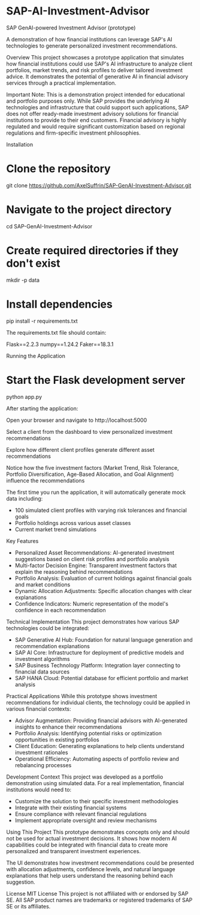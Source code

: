 # SAP-AI-Investment-Advisor
SAP GenAI-powered Investment Advisor (prototype)

A demonstration of how financial institutions can leverage SAP's AI technologies to generate personalized investment recommendations.

Overview
This project showcases a prototype application that simulates how financial institutions could use SAP's AI infrastructure to analyze client portfolios, market trends, and risk profiles to deliver tailored investment advice. It demonstrates the potential of generative AI in financial advisory services through a practical implementation.

Important Note: This is a demonstration project intended for educational and portfolio purposes only. While SAP provides the underlying AI technologies and infrastructure that could support such applications, SAP does not offer ready-made investment advisory solutions for financial institutions to provide to their end customers. Financial advisory is highly regulated and would require significant customization based on regional regulations and firm-specific investment philosophies.

Installation 

# Clone the repository 
git clone https://github.com/AxelSuffrin/SAP-GenAI-Investment-Advisor.git 
 
# Navigate to the project directory 
cd SAP-GenAI-Investment-Advisor 
 
# Create required directories if they don't exist 
mkdir -p data 
 
# Install dependencies 
pip install -r requirements.txt 
 

The requirements.txt file should contain: 

Flask==2.2.3 
numpy==1.24.2 
Faker==18.3.1 
 

Running the Application 

# Start the Flask development server 
python app.py 
 

After starting the application: 

Open your browser and navigate to http://localhost:5000 

Select a client from the dashboard to view personalized investment recommendations 

Explore how different client profiles generate different asset recommendations 

Notice how the five investment factors (Market Trend, Risk Tolerance, Portfolio Diversification, Age-Based Allocation, and Goal Alignment) influence the recommendations 

The first time you run the application, it will automatically generate mock data including: 

- 100 simulated client profiles with varying risk tolerances and financial goals 
- Portfolio holdings across various asset classes 
- Current market trend simulations 

Key Features
- Personalized Asset Recommendations: AI-generated investment suggestions based on client risk profiles and portfolio analysis
- Multi-factor Decision Engine: Transparent investment factors that explain the reasoning behind recommendations
- Portfolio Analysis: Evaluation of current holdings against financial goals and market conditions
- Dynamic Allocation Adjustments: Specific allocation changes with clear explanations
- Confidence Indicators: Numeric representation of the model's confidence in each recommendation

Technical Implementation
This project demonstrates how various SAP technologies could be integrated:

- SAP Generative AI Hub: Foundation for natural language generation and recommendation explanations
- SAP AI Core: Infrastructure for deployment of predictive models and investment algorithms
- SAP Business Technology Platform: Integration layer connecting to financial data sources
- SAP HANA Cloud: Potential database for efficient portfolio and market analysis

Practical Applications
While this prototype shows investment recommendations for individual clients, the technology could be applied in various financial contexts:

- Advisor Augmentation: Providing financial advisors with AI-generated insights to enhance their recommendations
- Portfolio Analysis: Identifying potential risks or optimization opportunities in existing portfolios
- Client Education: Generating explanations to help clients understand investment rationales
- Operational Efficiency: Automating aspects of portfolio review and rebalancing processes

Development Context
This project was developed as a portfolio demonstration using simulated data. For a real implementation, financial institutions would need to:

- Customize the solution to their specific investment methodologies
- Integrate with their existing financial systems
- Ensure compliance with relevant financial regulations
- Implement appropriate oversight and review mechanisms

Using This Project
This prototype demonstrates concepts only and should not be used for actual investment decisions. It shows how modern AI capabilities could be integrated with financial data to create more personalized and transparent investment experiences.

The UI demonstrates how investment recommendations could be presented with allocation adjustments, confidence levels, and natural language explanations that help users understand the reasoning behind each suggestion.

License
MIT License
This project is not affiliated with or endorsed by SAP SE. All SAP product names are trademarks or registered trademarks of SAP SE or its affiliates.
